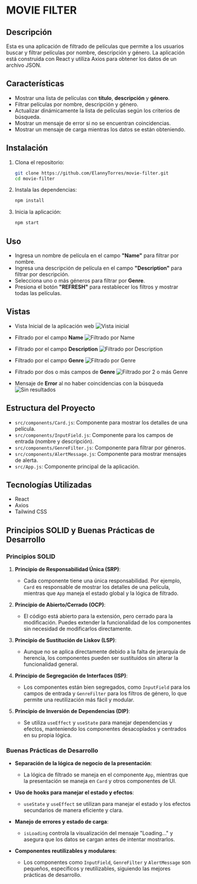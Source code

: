 # MOVIE FILTER

## Descripción

Esta es una aplicación de filtrado de películas que permite a los usuarios buscar y filtrar películas por nombre, descripción y género. La aplicación está construida con React y utiliza Axios para obtener los datos de un archivo JSON.

## Características

- Mostrar una lista de películas con **título**, **descripción** y **género**.
- Filtrar películas por nombre, descripción y género.
- Actualizar dinámicamente la lista de películas según los criterios de búsqueda.
- Mostrar un mensaje de error si no se encuentran coincidencias.
- Mostrar un mensaje de carga mientras los datos se están obteniendo.

## Instalación

1. Clona el repositorio:
    ```sh
    git clone https://github.com/ElannyTorres/movie-filter.git
    cd movie-filter
    ```

2. Instala las dependencias:
    ```sh
    npm install
    ```

3. Inicia la aplicación:
    ```sh
    npm start
    ```

## Uso

- Ingresa un nombre de película en el campo **"Name"** para filtrar por nombre.
- Ingresa una descripción de película en el campo **"Description"** para filtrar por descripción.
- Selecciona uno o más géneros para filtrar por **Genre**.
- Presiona el botón **"REFRESH"** para restablecer los filtros y mostrar todas las películas.

## Vistas

- Vista Inicial de la aplicación web
![Vista inicial](public/img/vistaInicial.png)

- Filtrado por el campo **Name**
![Filtrado por Name](public/img/nameInput.png)

- Filtrado por el campo **Description**
![Filtrado por Description](public/img/descriptionInput.png)

- Filtrado por el campo **Genre**
![Filtrado por Genre](public/img/genreFilter.png)

- Filtrado por dos o más campos de **Genre**
![Filtrado por 2 o más Genre](public/img/genreFilterCombo.png)

- Mensaje de **Error** al no haber coincidencias con la búsqueda
![Sin resultados](public/img/noMatch.png)

## Estructura del Proyecto

- `src/components/Card.js`: Componente para mostrar los detalles de una película.
- `src/components/InputField.js`: Componente para los campos de entrada (nombre y descripción).
- `src/components/GenreFilter.js`: Componente para filtrar por géneros.
- `src/components/AlertMessage.js`: Componente para mostrar mensajes de alerta.
- `src/App.js`: Componente principal de la aplicación.

## Tecnologías Utilizadas

- React
- Axios
- Tailwind CSS

## Principios SOLID y Buenas Prácticas de Desarrollo

### Principios SOLID

1. **Principio de Responsabilidad Única (SRP)**:
   - Cada componente tiene una única responsabilidad. Por ejemplo, `Card` es responsable de mostrar los detalles de una película, mientras que `App` maneja el estado global y la lógica de filtrado.

2. **Principio de Abierto/Cerrado (OCP)**:
   - El código está abierto para la extensión, pero cerrado para la modificación. Puedes extender la funcionalidad de los componentes sin necesidad de modificarlos directamente.

3. **Principio de Sustitución de Liskov (LSP)**:
   - Aunque no se aplica directamente debido a la falta de jerarquía de herencia, los componentes pueden ser sustituidos sin alterar la funcionalidad general.

4. **Principio de Segregación de Interfaces (ISP)**:
   - Los componentes están bien segregados, como `InputField` para los campos de entrada y `GenreFilter` para los filtros de género, lo que permite una reutilización más fácil y modular.

5. **Principio de Inversión de Dependencias (DIP)**:
   - Se utiliza `useEffect` y `useState` para manejar dependencias y efectos, manteniendo los componentes desacoplados y centrados en su propia lógica.

### Buenas Prácticas de Desarrollo

- **Separación de la lógica de negocio de la presentación**:
  - La lógica de filtrado se maneja en el componente `App`, mientras que la presentación se maneja en `Card` y otros componentes de UI.

- **Uso de hooks para manejar el estado y efectos**:
  - `useState` y `useEffect` se utilizan para manejar el estado y los efectos secundarios de manera eficiente y clara.

- **Manejo de errores y estado de carga**:
  - `isLoading` controla la visualización del mensaje "Loading..." y asegura que los datos se cargan antes de intentar mostrarlos.

- **Componentes reutilizables y modulares**:
  - Los componentes como `InputField`, `GenreFilter` y `AlertMessage` son pequeños, específicos y reutilizables, siguiendo las mejores prácticas de desarrollo.
